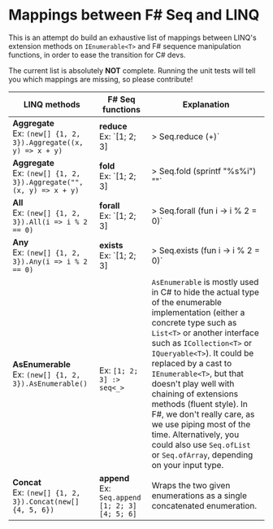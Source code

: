 
# Mappings between F# Seq and LINQ

This is an attempt do build an exhaustive list of mappings between
LINQ's extension methods on `IEnumerable<T>` and F# sequence manipulation
functions, in order to ease the transition for C# devs.

The current list is absolutely **NOT** complete. Running the
unit tests will tell you which mappings are missing, so please
contribute!

|LINQ methods|F# Seq functions|Explanation|
|---|---|---|
|**Aggregate**<br>Ex: `(new[] {1, 2, 3}).Aggregate((x, y) => x + y)`|**reduce**<br>Ex: `[1; 2; 3] |> Seq.reduce (+)`|Aggregates, reduces or folds (as you prefer) a sequence of items to a single value. The output type is the same as the type of the elements of the sequence, and it will fail on an empty sequence.|
|**Aggregate**<br>Ex: `(new[] {1, 2, 3}).Aggregate("", (x, y) => x + y)`|**fold**<br>Ex: `[1; 2; 3] |> Seq.fold (sprintf "%s%i") ""`|Aggregates, reduces or folds (as you prefer) a sequence of items to a single value. Using fold, you can provide an initial value for the accumulator, and the result will be of the type of the accumulator.|
|**All**<br>Ex: `(new[] {1, 2, 3}).All(i => i % 2 == 0)`|**forall**<br>Ex: `[1; 2; 3] |> Seq.forall (fun i -> i % 2 = 0)`|Evaluates whether a given predicate is true for all the elements of the sequence.|
|**Any**<br>Ex: `(new[] {1, 2, 3}).Any(i => i % 2 == 0)`|**exists**<br>Ex: `[1; 2; 3] |> Seq.exists (fun i -> i % 2 = 0)`|Evaluates whether there exists an element in the sequence for which the predicate is true.|
|**AsEnumerable**<br>Ex: `(new[] {1, 2, 3}).AsEnumerable()`|<br>Ex: `[1; 2; 3] :> seq<_>`|`AsEnumerable` is mostly used in C# to hide the actual type of the enumerable implementation (either a concrete type such as `List<T>` or another interface such as `ICollection<T>` or `IQueryable<T>`). It could be replaced by a cast to `IEnumerable<T>`, but that doesn't play well with chaining of extensions methods (fluent style). In F#, we don't really care, as we use piping most of the time. Alternatively, you could also use `Seq.ofList` or `Seq.ofArray`, depending on your input type.|
|**Concat**<br>Ex: `(new[] {1, 2, 3}).Concat(new[] {4, 5, 6})`|**append**<br>Ex: `Seq.append [1; 2; 3] [4; 5; 6]`|Wraps the two given enumerations as a single concatenated enumeration.|

